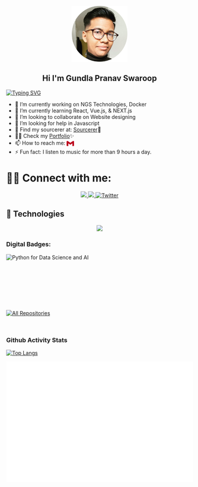  <p align="center">
 <img src="https://github.com/BioCoderR/BioCoderR.github.io/blob/master/assets/images/PranavSwaroop-modified.png" width="150" height="150"/>
 </p>

<h2 align="center"> Hi I'm Gundla Pranav Swaroop</h2>

[![Typing SVG](https://readme-typing-svg.herokuapp.com?center=false&font=comfortaa&color=016EEA&size=24&width=500&lines=I'm+BioCoderR;Bioinformatician;Research+Scientist;Freelancer;Web+Developer)](https://git.io/typing-svg)   

- 🔭 I’m currently working on NGS Technologies, Docker
- 🌱 I’m currently learning React, Vue.js, & NEXT.js
- 👯 I’m looking to collaborate on Website designing
- 🤔 I’m looking for help in Javascript
- 💬 Find my sourcerer at: [Sourcerer](https://sourcerer.io/biocoderr):mage:
- :man_technologist: Check my [Portfolio](https://biocoderr.github.io/)✨
- 📫 How to reach me: <a href="mailto:pranav5goud@gmail.com"><img alt="GMail" align="center" width="20" height="18" src="assets/gmail.svg" /></a>
- ⚡ Fun fact: I listen to music for more than 9 hours a day.


# :raising_hand_man: Connect with me:

<p align="center">
   <a href="https://www.instagram.com/pranav_swaroop_g/">
      <img src="https://img.shields.io/badge/instagram-%23E4405F.svg?&amp;style=for-the-badge&amp;logo=instagram&amp;logoColor=white" />
   </a>
    <a href="https://linkedin.com/in/pranavswaroopgundla/">
       <img src="https://img.shields.io/badge/linkedin-%230077B5.svg?&style=for-the-badge&logo=linkedin&logoColor=white" />
   </a>
   <a href="https://twitter.com/im_pranavgundla">
      <img alt="Twitter" title="Twitter" src="https://img.shields.io/badge/-Twitter-1DA1F2?style=for-the-badge&logo=twitter&logoColor=white" />
   </a>
</p> 

## 🔧 Technologies

<p align="center">
  <a href="https://skillicons.dev">
   <img src="https://skillicons.dev/icons?i=py,r,bash,stackoverflow,linux,md,regex,vscode,git,github,gcp,docker,arduino,java,mysql,figma,html,css,sass,js,nodejs,react,tailwind,heroku&theme=light" />
  </a>
</p>



### Digital Badges:
<p>
 <img align="left" alt="Python for Data Science and AI" src="https://github.com/BioCoderR/BioCoderR/blob/master/python-for-data-science-and-ai.png" /></p>
 
<br/>
<br/>
<br/>
<br/>
<br/>
<br/>
<br/>

<br/>

<p align="left">
  <a href="https://github.com/BioCoderR?tab=repositories"><img alt="All Repositories" title="All Repositories" src="https://img.shields.io/badge/-All%20Repos-2962FF?style=for-the-badge&logo=koding&logoColor=white" /></a>
  </p>
  <br/>


### Github Activity Stats
[![Top Langs](https://github-readme-stats.vercel.app/api/top-langs/?username=biocoderr&layout=compact)](https://github.com/anuraghazra/github-readme-stats)

<!-- markdownlint-enable MD033 -->
![Metrics](/github-metrics.svg)


<!-- [BioCoderR's Activity Graph](https://activity-graph.herokuapp.com/graph?username=biocoderr&bg_color=0b0a0a&color=1dc6c9&line=1fd1b3&point=ededed&area=true&hide_border=true)(https://github.com/ashutosh00710/github-readme-activity-graph) -->

